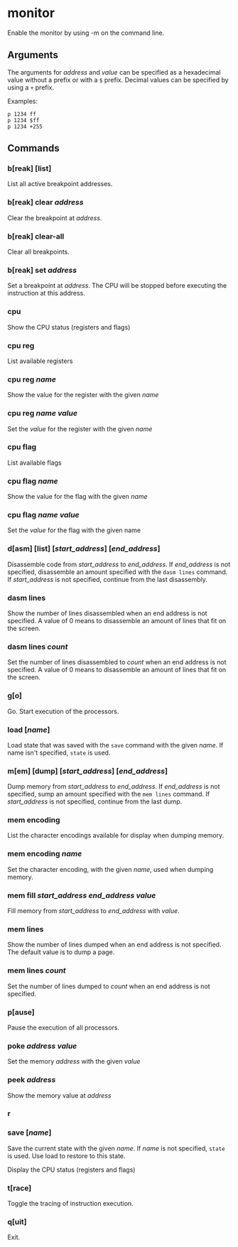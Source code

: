 # monitor

Enable the monitor by using -m on the command line.

## Arguments

The arguments for *address* and *value* can be specified as a hexadecimal value without a prefix or with a `$` prefix. Decimal values can be specified by using a `+` prefix.

Examples:
```
p 1234 ff
p 1234 $ff
p 1234 +255
```

## Commands

### b[reak] [list]

List all active breakpoint addresses.

### b[reak] clear *address*

Clear the breakpoint at *address*.

### b[reak] clear-all

Clear all breakpoints.

### b[reak] set *address*

Set a breakpoint at *address*. The CPU will be stopped before executing the instruction at this address.

### cpu

Show the CPU status (registers and flags)

### cpu reg

List available registers

### cpu reg *name*

Show the value for the register with the given *name*

### cpu reg *name* *value*

Set the *value* for the register with the given *name*

### cpu flag

List available flags

### cpu flag *name*

Show the value for the flag with the given *name*

### cpu flag *name* *value*

Set the *value* for the flag with the given name

### d[asm] [list] [*start_address*] [*end_address*]

Disassemble code from *start_address* to *end_address*. If *end_address* is not specified, disassemble an amount specified with the `dasm lines` command. If *start_address* is not specified, continue from the last disassembly.

### dasm lines

Show the number of lines disassembled when an end address is not specified. A value of 0 means to disassemble an amount of lines that fit on the screen.

### dasm lines *count*

Set the number of lines disassembled to *count* when an end address is not specified. A value of 0 means to disassemble an amount of lines that fit on the screen.

### g[o]

Go. Start execution of the processors.

### load [*name*]

Load state that was saved with the `save` command with the given *name*. If name isn't specified, `state` is used.

### m[em] [dump] [*start_address*] [*end_address*]

Dump memory from *start_address* to *end_address*. If *end_address* is not specified, sump an amount specified with the `mem lines` command. If *start_address* is not specified, continue from the last dump.

### mem encoding

List the character encodings available for display when dumping memory.

### mem encoding *name*

Set the character encoding, with the given *name*, used when dumping memory.

### mem fill *start_address* *end_address* *value*

Fill memory from *start_address* to *end_address* with *value*.

### mem lines

Show the number of lines dumped when an end address is not specified. The default value is to dump a page.

### mem lines *count*

Set the number of lines dumped to *count* when an end address is not specified.

### p[ause]

Pause the execution of all processors.

### poke *address* *value*

Set the memory *address* with the given *value*

### peek *address*

Show the memory value at *address*

### r

### save [*name*]

Save the current state with the given *name*. If *name* is not specified, `state` is used. Use load to restore to this state.

Display the CPU status (registers and flags)

### t[race]

Toggle the tracing of instruction execution.

### q[uit]

Exit.
